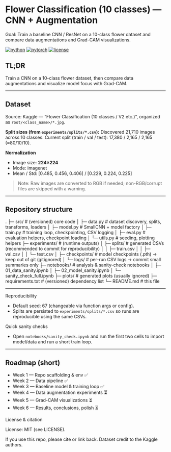# Flower Classification (10 classes) — CNN + Augmentation

Goal: Train a baseline CNN / ResNet on a 10-class flower dataset and compare data augmentations and Grad-CAM visualizations.

[![python](https://img.shields.io/badge/Python-3.9%2B-blue.svg)]() [![pytorch](https://img.shields.io/badge/PyTorch-2.x-red.svg)]() [![license](https://img.shields.io/badge/License-MIT-green.svg)]()

## TL;DR
Train a CNN on a 10-class flower dataset, then compare data augmentations and visualize model focus with Grad-CAM.

---

## Dataset
Source: Kaggle — “Flower Classification (10 classes / V2 etc.)”, organized as `root/<class_name>/*.jpg`.

**Split sizes (from `experiments/splits/*.csv`):**
Discovered 21,710 images across 10 classes.
Current split (train / val / test): 17,380 / 2,165 / 2,165 (≈80/10/10).

**Normalization**
- Image size: **224×224**
- Mode: imagenet
- Mean / Std: [0.485, 0.456, 0.406] / [0.229, 0.224, 0.225]

> Note: Raw images are converted to RGB if needed; non-RGB/corrupt files are skipped with a warning.

---

## Repository structure

.
├─ src/                       # (versioned) core code
│  ├─ data.py                 # dataset discovery, splits, transforms, loaders
│  ├─ model.py                # SmallCNN + model factory
│  ├─ train.py                # training loop, checkpointing, CSV logging
│  ├─ eval.py                 # evaluation helpers, checkpoint loading
│  └─ utils.py                # seeding, plotting helpers
├─ experiments/               # (runtime outputs)
│  ├─ splits/                 # generated CSVs (recommended to commit for reproducibility)
│  │  ├─ train.csv
│  │  ├─ val.csv
│  │  └─ test.csv
│  ├─ checkpoints/           # model checkpoints (.pth) -> keep out of git (gitignored)
│  └─ logs/                   # per-run CSV logs -> commit small summaries only
├─ notebooks/                 # analysis & sanity-check notebooks
│  ├─ 01_data_sanity.ipynb
│  ├─ 02_model_sanity.ipynb
│  └─ sanity_check_full.ipynb
├─ plots/                     # generated plots (usually ignored)
├─ requirements.txt           # (versioned) dependency list
└─ README.md                  # this file

---

Reproducibility

- Default seed: 67 (changeable via function args or config).
- Splits are persisted to `experiments/splits/*.csv` so runs are reproducible using the same CSVs.

Quick sanity checks

- Open `notebooks/sanity_check.ipynb` and run the first two cells to import model/data and run a short train loop.

---

## Roadmap (short)

- Week 1 — Repo scaffolding & env ✅
- Week 2 — Data pipeline ✅
- Week 3 — Baseline model & training loop ✅
- Week 4 — Data augmentation experiments ⏳
- Week 5 — Grad-CAM visualizations ⏳
- Week 6 — Results, conclusions, polish ⏳

License & citation

License: MIT (see LICENSE).

If you use this repo, please cite or link back. Dataset credit to the Kaggle authors.